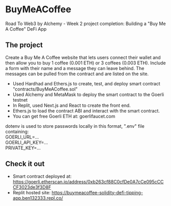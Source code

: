 # BuyMeACoffee
Road To Web3 by Alchemy - Week 2 project completion: Building a "Buy Me A Coffee" DeFi App

## The project

Create a Buy Me A Coffee website that lets users connect their wallet and then allow you to buy 1 coffee (0.001 ETH) or 3 coffees (0.003 ETH). Include a form with their name and a message they can leave behind. The messages can be pulled from the contract and are listed on the site. 

- Used Hardhad and Ethers.js to create, test, and deploy smart contract "contracts/BuyMeACoffee.sol"
- Used Alchemy and MetaMask to deploy the smart contract to the Goerli testnet
- In Replit, used Next.js and React to create the front end. 
- Ethers.js to load the contract ABI and interact with the smart contract.
- You can get free Goerli ETH at: goerlifaucet.com

dotenv is used to store passwords locally in this format, ".env" file containing:  
GOERLI_URL=...  
GOERLI_API_KEY=...  
PRIVATE_KEY=...  

## Check it out

- Smart contract deployed at: https://goerli.etherscan.io/address/0xb263cf88C0cfDe0A7cCe095cCCCF3023de3f3D8F
- Replit hosted site: https://buymeacoffee-solidity-defi-tipping-app.ben132333.repl.co/
